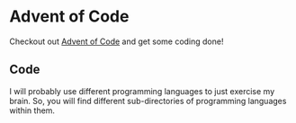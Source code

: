# Advent of Code

Checkout out [Advent of Code](https://adventofcode.com/) and get some coding done!

## Code

I will probably use different programming languages to just exercise my brain. 
So, you will find different sub-directories of programming languages within them.
